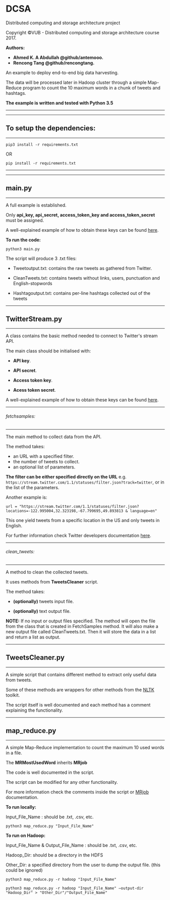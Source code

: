 # DCSA
Distributed computing and storage architecture project

Copyright ©VUB - Distributed computing and storage architecture course 2017.

**Authors:** 
- **Ahmed K. A Abdullah @github/antemooo.**
- **Rencong Tang @github/rencongtang.**


An example to deploy end-to-end big data harvesting. 

The data will be processed later in Hadoop cluster through a simple Map-Reduce program to count the 10 maximum words in a chunk of tweets and hashtags.

**The example is written and tested with Python 3.5**

--------------------------------------------------------------------------------------------

-----------------------------
## To setup the dependencies: 
-----------------------------

`pip3 install -r requirements.txt`

OR

`pip install -r requirements.txt`

--------------------------------------------------------------------------------------------

----------
## main.py
----------

A full example is established.

Only **api_key, api_secret, access_token_key and access_token_secret** must be assigned.

A well-explained example of how to obtain these keys can be found [here](http://docs.inboundnow.com/guide/create-twitter-application/).

**To run the code:**

`python3 main.py`

The script will produce 3 .txt files:

- Tweetoutput.txt: contains the raw tweets as gathered from Twitter.

- CleanTweets.txt: contains tweets without links, users, punctuation and English-stopwords

- Hashtagoutput.txt: contains per-line hashtags collected out of the tweets

-------------------
## TwitterStream.py
-------------------

A class contains the basic method needed to connect to Twitter's stream API.

The main class should be initialised with:

- **API key**.

- **API secret**.

- **Access token key**.

- **Acess token secret**.

A well-explained example of how to obtain these keys can be found [here](http://docs.inboundnow.com/guide/create-twitter-application/).

--------------------
###### fetchsamples:
--------------------
The main method to collect data from the API.

The method takes: 
- an URL with a specified filter. 
- the number of tweets to collect.
- an optional list of parameters.

**The filter can be either specified directly on the URL** e.g. `https://stream.twitter.com/1.1/statuses/filter.json?track=twitter`, or in the list of the parameters.

Another example is:

`url = "https://stream.twitter.com/1.1/statuses/filter.json?locations=-122.995004,32.323198,-67.799695,49.893813 & language=en"`

This one yield tweets from a specific location in the US and only tweets in English.

For further information check Twitter developers documentation [here](https://developer.twitter.com/en/docs/tweets/filter-realtime/api-reference/post-statuses-filter.html).

--------------------
###### clean_tweets:
--------------------
A method to clean the collected tweets.

It uses methods from **TweetsCleaner** script.

The method takes:

- **(optionally)** tweets input file.

- **(optionally)** text output file. 

**NOTE:** 
      If no input or output files specified.
      The method will open the file from the class that is created in FetchSamples method.
      It will also make a new output file called CleanTweets.txt.
      Then it will store the data in a list and return a list as output.

--------------------
## TweetsCleaner.py
--------------------

A simple script that contains different method to extract only useful data from tweets.

Some of these methods are wrappers for other methods from the [NLTK](http://www.nltk.org) toolkit. 

The script itself is well documented and each method has a comment explaining the functionality.

-----------------
## map_reduce.py
-----------------

A simple Map-Reduce implementation to count the maximum 10 used words in a file.

The **MRMostUsedWord** inherits **MRjob**

The code is well documented in the script.

The script can be modified for any other functionality.

For more information check the comments inside the script or [MRjob](https://pythonhosted.org/mrjob/index.html) documentation.

**To run locally:**

Input_File_Name : should be .txt, .csv, etc.

`python3 map_reduce.py "Input_File_Name"`

**To run on Hadoop:**

Input_File_Name & Output_File_Name : should be .txt, .csv, etc.

Hadoop_Dir: should be a directory in the HDFS

Other_Dir: a specified directory from the user to dump the output file. (this could be ignored)

`python3 map_reduce.py -r hadoop "Input_File_Name"`

`python3 map_reduce.py -r hadoop "Input_File_Name" —output-dir "Hadoop_Dir" > "Other_Dir"/"Output_File_Name"`







